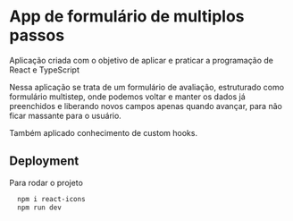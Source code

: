 # App de formulário de multiplos passos

Aplicação criada com o objetivo de aplicar e praticar a programação de React e TypeScript

Nessa aplicação se trata de um formulário de avaliação, estruturado como formulário multistep, onde podemos voltar e manter os dados já preenchidos e liberando novos campos apenas quando avançar, para não ficar massante para o usuário. 

Também aplicado conhecimento de custom hooks.



## Deployment

Para rodar o projeto

```bash
  npm i react-icons
  npm run dev
```


